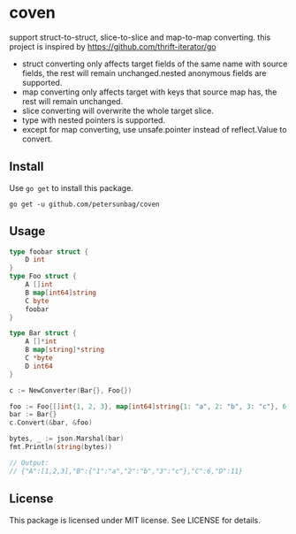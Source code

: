 # coven #
support struct-to-struct, slice-to-slice and map-to-map converting.
this project is inspired by https://github.com/thrift-iterator/go
* struct converting only affects target fields of the same name with source fields, the rest will remain unchanged.nested anonymous fields are supported.
* map converting only affects target with keys that source map has, the rest will remain unchanged.
* slice converting will overwrite the whole target slice.
* type with nested pointers is supported.
* except for map converting, use unsafe.pointer instead of reflect.Value to convert.
## Install ##

Use `go get` to install this package.

    go get -u github.com/petersunbag/coven

## Usage ##

```go
type foobar struct {
    D int
}
type Foo struct {
	A []int
	B map[int64]string
	C byte
	foobar
}

type Bar struct {
	A []*int
	B map[string]*string
	C *byte
	D int64
}

c := NewConverter(Bar{}, Foo{})

foo := Foo{[]int{1, 2, 3}, map[int64]string{1: "a", 2: "b", 3: "c"}, 6, foobar{11}}
bar := Bar{}
c.Convert(&bar, &foo)

bytes, _ := json.Marshal(bar)
fmt.Println(string(bytes))

// Output:
// {"A":[1,2,3],"B":{"1":"a","2":"b","3":"c"},"C":6,"D":11}
```

## License ##

This package is licensed under MIT license. See LICENSE for details.